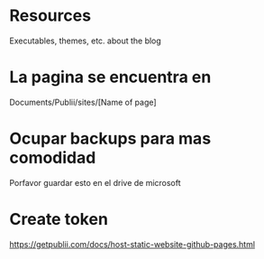 # Resources
Executables, themes, etc. about the blog

# La pagina se encuentra en 
Documents/Publii/sites/[Name of page]

# Ocupar backups para mas comodidad
Porfavor guardar esto en el drive de microsoft

# Create token
https://getpublii.com/docs/host-static-website-github-pages.html
